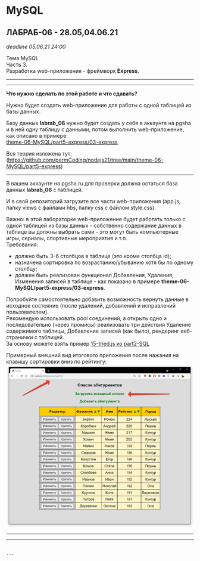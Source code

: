 # MySQL

## ЛАБРАБ-06 - 28.05,04.06.21  

*deadline 05.06.21 24:00*  

Тема MySQL  
Часть 3.  
Разработка web-приложения - фреймворк **Express**.  

---  
---  

**Что нужно сделать по этой работе и что сдавать?**  

Нужно будет создать web-приложение для работы с одной таблицей из базы данных.  

Базу данных **labrab_06** нужно будет создать у себя в аккаунте на pgsha и в ней одну таблицу с данными, потом выполнить web-приложение, как описано в примере:  
[theme-06-MySQL/part5-express/03-express](https://github.com/permCoding/nodejs21/tree/main/theme-06-MySQL/part5-express/03-express)  

Вся теория изложена тут: (https://github.com/permCoding/nodejs21/tree/main/theme-06-MySQL/part5-express)  

---  

В вашем аккаунте на pgsha.ru для проверки должна остаться база данных **labrab_06** с таблицей.  

И в свой репозиторий загрузите все части web-приложения (app.js, папку views с файлами hbs, папку css с файлом style.css).  

Важно: в этой лабораторке web-приложение будет работать только с одной таблицей из базы данных - собственно содержание данных в таблице вы должны выбрать сами - это могут быть компьютерные игры, сериалы, спортивные мероприятия и т.п.  
Требования:  
- должно быть 3-6 столбцов в таблице (это кроме столбца id);  
- назначена сортировка по возрастанию/убыванию хотя бы по одному столбцу;  
- должен быть реализован функционал Добавления, Удаления, Изменения записей в таблице - как показано в примере **theme-06-MySQL/part5-express/03-express**.  

Попробуйте самостоятельно добавить возможность вернуть данные в исходное состояние (после удалений, добавлений и исправлений пользователем).  
Рекомендую использовать pool соединений, а открыть одно и последовательно (через промисы) реализовать три действия Удаление содержимого таблицы, Добавление записей (как было), рендеринг веб-странички с таблицей.  
За основу можете взять пример [15-tried.js из part2-SQL](https://github.com/permCoding/nodejs21/tree/main/theme-06-MySQL/part2-SQL#15-triedjs)  

Примерный внешний вид итогового приложения после нажания на клавишу сортировки вниз по рейтингу:  
![app](app.png)  

---  
---  

```

---  
